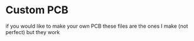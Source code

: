 # Custom PCB
if you would like to make your own PCB these files are the ones I make (not perfect) but they work

